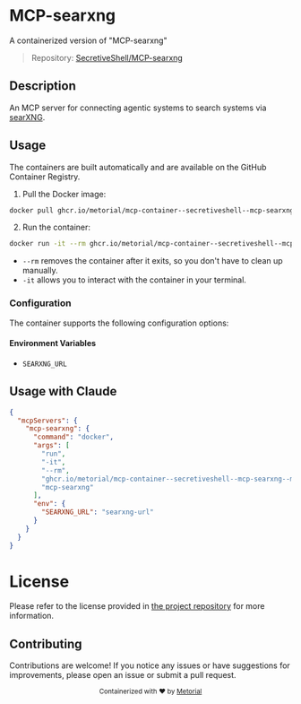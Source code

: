 
# MCP-searxng

A containerized version of "MCP-searxng"

> Repository: [SecretiveShell/MCP-searxng](https://github.com/SecretiveShell/MCP-searxng)

## Description

An MCP server for connecting agentic systems to search systems via [searXNG](https://docs.searxng.org/).


## Usage

The containers are built automatically and are available on the GitHub Container Registry.

1. Pull the Docker image:

```bash
docker pull ghcr.io/metorial/mcp-container--secretiveshell--mcp-searxng--mcp-searxng
```

2. Run the container:

```bash
docker run -it --rm ghcr.io/metorial/mcp-container--secretiveshell--mcp-searxng--mcp-searxng 
```

- `--rm` removes the container after it exits, so you don't have to clean up manually.
- `-it` allows you to interact with the container in your terminal.


### Configuration

The container supports the following configuration options:




#### Environment Variables

- `SEARXNG_URL`




## Usage with Claude

```json
{
  "mcpServers": {
    "mcp-searxng": {
      "command": "docker",
      "args": [
        "run",
        "-it",
        "--rm",
        "ghcr.io/metorial/mcp-container--secretiveshell--mcp-searxng--mcp-searxng",
        "mcp-searxng"
      ],
      "env": {
        "SEARXNG_URL": "searxng-url"
      }
    }
  }
}
```

# License

Please refer to the license provided in [the project repository](https://github.com/SecretiveShell/MCP-searxng) for more information.

## Contributing

Contributions are welcome! If you notice any issues or have suggestions for improvements, please open an issue or submit a pull request.

<div align="center">
  <sub>Containerized with ❤️ by <a href="https://metorial.com">Metorial</a></sub>
</div>
  